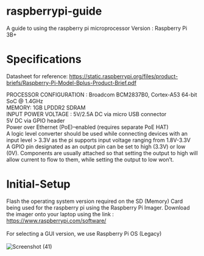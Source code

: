 # raspberrypi-guide
A guide to using the raspberry pi microprocessor
Version : Raspberry Pi 3B+
# Specifications
Datasheet for reference: 
https://static.raspberrypi.org/files/product-briefs/Raspberry-Pi-Model-Bplus-Product-Brief.pdf

PROCESSOR CONFIGURATION : Broadcom BCM2837B0, Cortex-A53 64-bit SoC @ 1.4GHz <br/>
MEMORY: 1GB LPDDR2 SDRAM<br/>
INPUT POWER VOLTAGE : 5V/2.5A DC via micro USB connector<br/>
                      5V DC via GPIO header<br/>
                      Power over Ethernet (PoE)–enabled (requires separate PoE HAT)<br/>
A logic level converter should be used while connecting devices with an input level > 3.3V as the pi supports input voltage ranging from 1.8V-3.3V<br/>
A GPIO pin designated as an output pin can be set to high (3.3V) or low (0V). Components are usually attached so that setting the output to high will allow current to flow to them, while setting the output to low won’t. <br/>


# Initial-Setup
Flash the operating system version required on the SD (Memory) Card being used for the raspberry pi using the Raspberry Pi Imager. Download the imager onto your laptop using the link : https://www.raspberrypi.com/software/ <br/>
<br/> 
For selecting a GUI version, we use Raspberry Pi OS (Legacy) <br/>
<br/>
![Screenshot (41)](https://user-images.githubusercontent.com/113916366/224481661-8ae9509d-e537-45bc-b7fd-b41321659327.png)
<br/>





